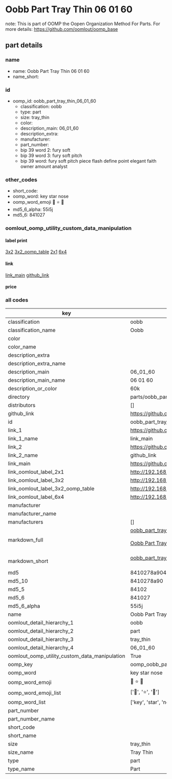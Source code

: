 # Oobb Part Tray Thin 06 01 60  

note: This is part of OOMP the Oopen Organization Method For Parts. For more details: https://github.com/oomlout/oomp_base

##  part details





### name
* name: Oobb Part Tray Thin 06 01 60
* name_short: 
### id
* oomp_id: oobb_part_tray_thin_06_01_60
  * classification: oobb
  * type: part
  * size: tray_thin
  * color: 
  * description_main: 06_01_60
  * description_extra: 
  * manufacturer: 
  * part_number: 
  * bip 39 word 2: fury soft
  * bip 39 word 3: fury soft pitch
  * bip 39 word: fury soft pitch piece flash define point elegant faith owner amount analyst

### other_codes
* short_code: 
* oomp_word: key star nose
* oomp_word_emoji :key: :star: :nose:
* md5_6_alpha: 55i5j
* md5_6: 841027






### oomlout_oomp_utility_custom_data_manipulation
#### label print
[3x2](http://192.168.1.245:1112/?label=oomp%2055i5j)
[3x2_oomp_table](http://192.168.1.107:1112/?label=oomp%2055i5j)
[2x1](http://192.168.1.242:1112/?label=oomp%2055i5j)
[6x4](http://192.168.1.55:1112/?label=oomp%2055i5j)    

#### link

[link_main](https://github.com/oomlout/oomlout_oomp_current_version_messy/tree/main/parts/oobb_part_tray_thin_06_01_60) [github_link](https://github.com/oomlout/oomlout_oomp_part_src/tree/main/parts/oobb_part_tray_thin_06_01_60)                             

#### price







### all codes 
| key | value |  
| --- | --- |  
| classification | oobb |  
| classification_name | Oobb |  
| color |  |  
| color_name |  |  
| description_extra |  |  
| description_extra_name |  |  
| description_main | 06_01_60 |  
| description_main_name | 06 01 60 |  
| description_or_color | 60k |  
| directory | parts/oobb_part_tray_thin_06_01_60 |  
| distributors | [] |  
| github_link | https://github.com/oomlout/oomlout_oomp_part_src/tree/main/parts/oobb_part_tray_thin_06_01_60 |  
| id | oobb_part_tray_thin_06_01_60 |  
| link_1 | https://github.com/oomlout/oomlout_oomp_current_version_messy/tree/main/parts/oobb_part_tray_thin_06_01_60 |  
| link_1_name | link_main |  
| link_2 | https://github.com/oomlout/oomlout_oomp_part_src/tree/main/parts/oobb_part_tray_thin_06_01_60 |  
| link_2_name | github_link |  
| link_main | https://github.com/oomlout/oomlout_oomp_current_version_messy/tree/main/parts/oobb_part_tray_thin_06_01_60 |  
| link_oomlout_label_2x1 | http://192.168.1.242:1112/?label=oomp%2055i5j |  
| link_oomlout_label_3x2 | http://192.168.1.245:1112/?label=oomp%2055i5j |  
| link_oomlout_label_3x2_oomp_table | http://192.168.1.107:1112/?label=oomp%2055i5j |  
| link_oomlout_label_6x4 | http://192.168.1.55:1112/?label=oomp%2055i5j |  
| manufacturer |  |  
| manufacturer_name |  |  
| manufacturers | [] |  
| markdown_full | [oobb_part_tray_thin_06_01_60](https://github.com/oomlout/oomlout_oomp_current_version_messy/tree/main/parts/oobb_part_tray_thin_06_01_60)<br>[](https://github.com/oomlout/oomlout_oomp_current_version_messy/tree/main/parts/oobb_part_tray_thin_06_01_60)<br>[Oobb Part Tray Thin 06 01 60](https://github.com/oomlout/oomlout_oomp_current_version_messy/tree/main/parts/oobb_part_tray_thin_06_01_60)<br><br> |  
| markdown_short | [oobb_part_tray_thin_06_01_60](https://github.com/oomlout/oomlout_oomp_current_version_messy/tree/main/parts/oobb_part_tray_thin_06_01_60)<br><br> |  
| md5 | 8410278a904794e8e62c3a474b3392f3 |  
| md5_10 | 8410278a90 |  
| md5_5 | 84102 |  
| md5_6 | 841027 |  
| md5_6_alpha | 55i5j |  
| name | Oobb Part Tray Thin 06 01 60 |  
| oomlout_detail_hierarchy_1 | oobb |  
| oomlout_detail_hierarchy_2 | part |  
| oomlout_detail_hierarchy_3 | tray_thin |  
| oomlout_detail_hierarchy_4 | 06_01_60 |  
| oomlout_oomp_utility_custom_data_manipulation | True |  
| oomp_key | oomp_oobb_part_tray_thin_06_01_60 |  
| oomp_word | key star nose |  
| oomp_word_emoji | :key: :star: :nose: |  
| oomp_word_emoji_list | [':key:', ':star:', ':nose:'] |  
| oomp_word_list | ['key', 'star', 'nose'] |  
| part_number |  |  
| part_number_name |  |  
| short_code |  |  
| short_name |  |  
| size | tray_thin |  
| size_name | Tray Thin |  
| type | part |  
| type_name | Part |  
